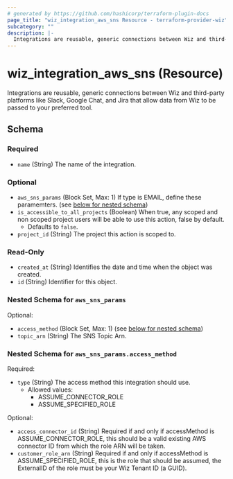 ```yaml
---
# generated by https://github.com/hashicorp/terraform-plugin-docs
page_title: "wiz_integration_aws_sns Resource - terraform-provider-wiz"
subcategory: ""
description: |-
  Integrations are reusable, generic connections between Wiz and third-party platforms like Slack, Google Chat, and Jira that allow data from Wiz to be passed to your preferred tool.
---
```


# wiz_integration_aws_sns (Resource)

Integrations are reusable, generic connections between Wiz and third-party platforms like Slack, Google Chat, and Jira that allow data from Wiz to be passed to your preferred tool.



<!-- schema generated by tfplugindocs -->
## Schema

### Required

- `name` (String) The name of the integration.

### Optional

- `aws_sns_params` (Block Set, Max: 1) If type is EMAIL, define these paramemters. (see [below for nested schema](#nestedblock--aws_sns_params))
- `is_accessible_to_all_projects` (Boolean) When true, any scoped and non scoped project users will be able to use this action, false by default.
    - Defaults to `false`.
- `project_id` (String) The project this action is scoped to.

### Read-Only

- `created_at` (String) Identifies the date and time when the object was created.
- `id` (String) Identifier for this object.

<a id="nestedblock--aws_sns_params"></a>
### Nested Schema for `aws_sns_params`

Optional:

- `access_method` (Block Set, Max: 1) (see [below for nested schema](#nestedblock--aws_sns_params--access_method))
- `topic_arn` (String) The SNS Topic Arn.

<a id="nestedblock--aws_sns_params--access_method"></a>
### Nested Schema for `aws_sns_params.access_method`

Required:

- `type` (String) The access method this integration should use. 
    - Allowed values: 
        - ASSUME_CONNECTOR_ROLE
        - ASSUME_SPECIFIED_ROLE

Optional:

- `access_connector_id` (String) Required if and only if accessMethod is ASSUME_CONNECTOR_ROLE, this should be a valid existing AWS connector ID from which the role ARN will be taken.
- `customer_role_arn` (String) Required if and only if accessMethod is ASSUME_SPECIFIED_ROLE, this is the role that should be assumed, the ExternalID of the role must be your Wiz Tenant ID (a GUID).


